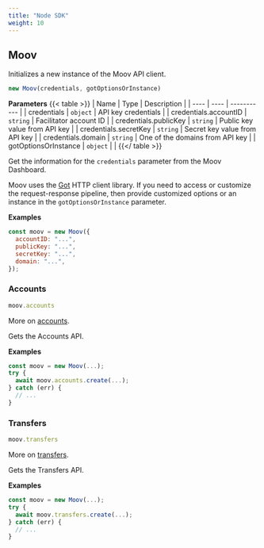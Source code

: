 ```yaml
---
title: "Node SDK"
weight: 10
---
```


## Moov


Initializes a new instance of the Moov API client.

```javascript
new Moov(credentials, gotOptionsOrInstance)
```

**Parameters**
{{< table >}}
| Name | Type | Description |
| ---- | ---- | ----------- |
| credentials |  `object` | API key credentials |
| credentials.accountID |  `string` | Facilitator account ID |
| credentials.publicKey |  `string` | Public key value from API key |
| credentials.secretKey |  `string` | Secret key value from API key |
| credentials.domain |  `string` | One of the domains from API key |
| gotOptionsOrInstance |  `object` |  |
{{</ table >}}




Get the information for the `credentials` parameter from the Moov
Dashboard.

Moov uses the [Got](https://github.com/sindresorhus/got) HTTP client
library. If you need to access or customize the request-response pipeline,
then provide customized options or an instance in the `gotOptionsOrInstance` parameter.

**Examples**

```javascript
const moov = new Moov({
  accountID: "...",
  publicKey: "...",
  secretKey: "...",
  domain: "...",
});
```




### Accounts

```javascript
moov.accounts
```

More on [accounts](accounts).

Gets the Accounts API.

 

**Examples**

```javascript
const moov = new Moov(...);
try {
  await moov.accounts.create(...);
} catch (err) {
  // ...
}
```


### Transfers

```javascript
moov.transfers
```

More on [transfers](transfers).

Gets the Transfers API.

 

**Examples**

```javascript
const moov = new Moov(...);
try {
  await moov.transfers.create(...);
} catch (err) {
  // ...
}
```







